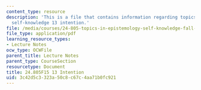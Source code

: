 ```yaml
---
content_type: resource
description: 'This is a file that contains information regarding topics in epistemology:
  self-knowledge 13 intention.'
file: /media/courses/24-805-topics-in-epistemology-self-knowledge-fall-2015/3c42d5c3323a50c8c67c4aa71b0fc921_MIT24_805F15_13Int.pdf
file_type: application/pdf
learning_resource_types:
- Lecture Notes
ocw_type: OCWFile
parent_title: Lecture Notes
parent_type: CourseSection
resourcetype: Document
title: 24.805F15 13 Intention
uid: 3c42d5c3-323a-50c8-c67c-4aa71b0fc921
---
```

